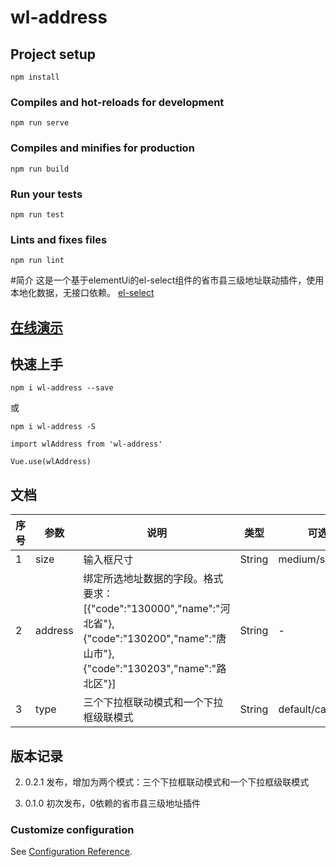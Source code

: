 # wl-address

## Project setup
```
npm install
```

### Compiles and hot-reloads for development
```
npm run serve
```

### Compiles and minifies for production
```
npm run build
```

### Run your tests
```
npm run test
```

### Lints and fixes files
```
npm run lint
```

#简介
  这是一个基于elementUi的el-select组件的省市县三级地址联动插件，使用本地化数据，无接口依赖。
  [el-select](https://element.eleme.cn/#/zh-CN/component/select)

## [在线演示](https://hql7.github.io/)

## 快速上手

`npm i wl-address --save`

或

`npm i wl-address -S`

`import wlAddress from 'wl-address'`

`Vue.use(wlAddress)`

## 文档

  | 序号 | 参数 | 说明 | 类型 | 可选值 | 默认值 |
  | ---- | ---- | ---- | ---- | ---- | ---- |
  | 1 | size | 输入框尺寸 | String | medium/small/mini | - |
  | 2 | address | 绑定所选地址数据的字段。格式要求：[{"code":"130000","name":"河北省"},{"code":"130200","name":"唐山市"},{"code":"130203","name":"路北区"}] | String | - | - |
  | 3| type| 三个下拉框联动模式和一个下拉框级联模式 | String |default/cascader| default |

## 版本记录

2. 0.2.1 发布，增加为两个模式：三个下拉框联动模式和一个下拉框级联模式

1. 0.1.0 初次发布，0依赖的省市县三级地址插件

### Customize configuration
See [Configuration Reference](https://cli.vuejs.org/config/).
